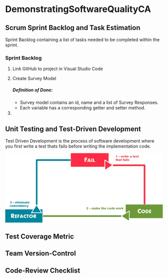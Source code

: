 # DemonstratingSoftwareQualityCA

## Scrum Sprint Backlog and Task Estimation
Sprint Backlog containing a list of tasks needed to be completed within the sprint. 

### Sprint Backlog

1. Link GitHub to project in Visual Studio Code

2. Create Survey Model
    ##### Definition of Done: 
    - Survey model contains an id, name and a list of Survey Responses.
    - Each variable has a corresponding getter and setter method.

3. 

## Unit Testing and Test-Driven Development
Test Driven Development is the process of software development where you first write a test thats fails before writing the implementation code.

![TDD Process](TDD_Diagram.png)

## Test Coverage Metric

## Team Version-Control 

## Code-Review Checklist